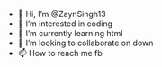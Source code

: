 - 👋 Hi, I’m @ZaynSingh13
- 👀 I’m interested in coding 
- 🌱 I’m currently learning html
- 💞️ I’m looking to collaborate on down 
- 📫 How to reach me fb

<!---
ZaynSingh13/ZaynSingh13 is a ✨ special ✨ repository because its `README.md` (this file) appears on your GitHub profile.
You can click the Preview link to take a look at your changes.
--->
